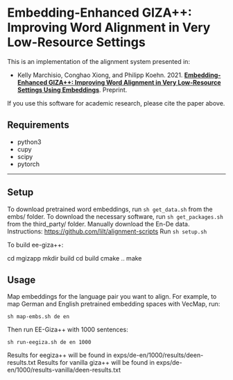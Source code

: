 Embedding-Enhanced GIZA++: Improving Word Alignment in Very Low-Resource Settings 
======================

This is an implementation of the alignment system presented in:
- Kelly Marchisio, Conghao Xiong, and Philipp Koehn. 2021. **[Embedding-Enhanced 
GIZA++: Improving Word Alignment in Very Low-Resource Settings Using
Embeddings](https://arxiv.org/abs/2104.08721)**. Preprint.


If you use this software for academic research, please cite the paper above.

Requirements
--------
- python3
- cupy
- scipy
- pytorch
--------

Setup
--------
To download pretrained word embeddings, run `sh get_data.sh` from the embs/ folder.
To download the necessary software, run `sh get_packages.sh` from the third\_party/ folder.
Manually download the En-De data. Instructions: https://github.com/lilt/alignment-scripts 
Run `sh setup.sh`

To build ee-giza++:


cd mgizapp
mkdir build
cd build
cmake ..
make


Usage
--------

Map embeddings for the language pair you want to align. For example, to map
German and English pretrained embedding spaces with VecMap, run: 

	sh map-embs.sh de en

Then run EE-Giza++ with 1000 sentences:

	sh run-eegiza.sh de en 1000 

Results for eegiza++ will be found in exps/de-en/1000/results/deen-results.txt
Results for vanilla giza++ will be found in exps/de-en/1000/results-vanilla/deen-results.txt
